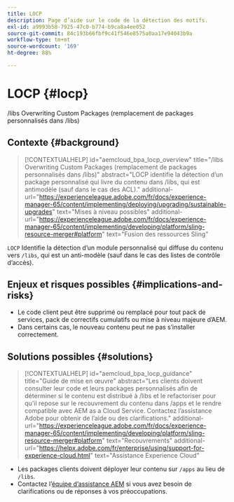 ```yaml
---
title: LOCP
description: Page d’aide sur le code de la détection des motifs.
exl-id: a9993b58-7925-47c0-b774-b9ca8a4ee052
source-git-commit: 84c193b66fbf9c41f546e8575a0aa17e94043b9a
workflow-type: tm+mt
source-wordcount: '169'
ht-degree: 88%

---
```


# LOCP {#locp}

/libs Overwriting Custom Packages (remplacement de packages personnalisés dans /libs)

## Contexte {#background}

>[!CONTEXTUALHELP]
>id="aemcloud_bpa_locp_overview"
>title="/libs Overwriting Custom Packages (remplacement de packages personnalisés dans /libs)"
>abstract="LOCP identifie la détection d’un package personnalisé qui livre du contenu dans /libs, qui est antimodèle (sauf dans le cas des ACL)."
>additional-url="https://experienceleague.adobe.com/fr/docs/experience-manager-65/content/implementing/deploying/upgrading/sustainable-upgrades" text="Mises à niveau possibles"
>additional-url="https://experienceleague.adobe.com/fr/docs/experience-manager-65/content/implementing/developing/platform/sling-resource-merger#platform" text="Fusion des ressources Sling"

`LOCP`  Identifie la détection d’un module personnalisé qui diffuse du contenu vers `/libs`, qui est un anti-modèle (sauf dans le cas des listes de contrôle d’accès).

## Enjeux et risques possibles {#implications-and-risks}

* Le code client peut être supprimé ou remplacé pour tout pack de services, pack de correctifs cumulatifs ou mise à niveau majeure d’AEM.
* Dans certains cas, le nouveau contenu peut ne pas s’installer correctement.

## Solutions possibles {#solutions}

>[!CONTEXTUALHELP]
>id="aemcloud_bpa_locp_guidance"
>title="Guide de mise en œuvre"
>abstract="Les clients doivent consulter leur code et leurs packages personnalisés afin de déterminer si le contenu est distribué à /libs et le refactoriser pour qu’il repose sur le recouvrement du contenu dans /apps et le rendre compatible avec AEM as a Cloud Service. Contactez l’assistance Adobe pour obtenir de l’aide ou des clarifications."
>additional-url="https://experienceleague.adobe.com/fr/docs/experience-manager-65/content/implementing/developing/platform/sling-resource-merger#platform" text="Recouvrements"
>additional-url="https://helpx.adobe.com/fr/enterprise/using/support-for-experience-cloud.html" text="Assistance Experience Cloud"

* Les packages clients doivent déployer leur contenu sur `/apps` au lieu de `/libs`.
* Contactez l’[équipe d’assistance AEM](https://helpx.adobe.com/fr/enterprise/using/support-for-experience-cloud.html) si vous avez besoin de clarifications ou de réponses à vos préoccupations.
